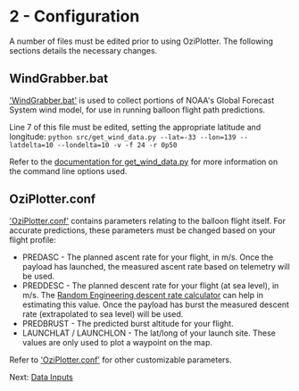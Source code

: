 # 2 - Configuration

A number of files must be edited prior to using OziPlotter. The following sections details the necessary changes.

## WindGrabber.bat
['WindGrabber.bat'](../WindGrabber.bat) is used to collect portions of NOAA's Global Forecast System wind model, for use in running balloon flight path predictions.

Line 7 of this file must be edited, setting the appropriate latitude and longitude:
`python src/get_wind_data.py --lat=-33 --lon=139 --latdelta=10 --londelta=10 -v -f 24 -r 0p50`

Refer to the [documentation for get_wind_data.py](https://github.com/projecthorus/oziplotter/blob/master/src/get_wind_data.py#L21) for more information on the command line options used.

## OziPlotter.conf
['OziPlotter.conf'](../OziPlotter.conf) contains parameters relating to the balloon flight itself. For accurate predictions, these parameters must be changed based on your flight profile:

* PREDASC - The planned ascent rate for your flight, in m/s. Once the payload has launched, the measured ascent rate based on telemetry will be used.
* PREDDESC - The planned descent rate for your flight (at sea level), in m/s. The [Random Engineering descent rate calculator](http://www.randomengineering.co.uk/Random_Aerospace/Parachutes.html) can help in estimating this value. Once the payload has burst the measured descent rate (extrapolated to sea level) will be used.
* PREDBRUST - The predicted burst altitude for your flight.
* LAUNCHLAT / LAUNCHLON - The lat/long of your launch site. These values are only used to plot a waypoint on the map.

Refer to ['OziPlotter.conf'](../OziPlotter.conf) for other customizable parameters.


Next: [Data Inputs](./03_Inputs.md)

